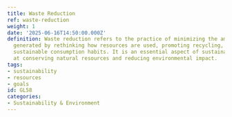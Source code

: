 ```yaml
---
title: Waste Reduction
ref: waste-reduction
weight: 1
date: '2025-06-16T14:50:00.000Z'
definition: Waste reduction refers to the practice of minimizing the amount of waste
  generated by rethinking how resources are used, promoting recycling, and encouraging
  sustainable consumption habits. It is an essential aspect of sustainability aimed
  at conserving natural resources and reducing environmental impact.
tags:
- sustainability
- resources
- goals
id: GL58
categories:
- Sustainability & Environment
---
```


